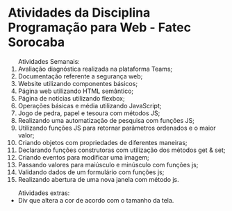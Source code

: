 <h1>Atividades da Disciplina Programação para Web - Fatec Sorocaba</h1>
<table>
  <ol>
    Atividades Semanais:
    <li>Avaliação diagnóstica realizada na plataforma Teams;</li>
    <li>Documentação referente a segurança web;</li>
    <li>Website utilizando componentes básicos;</li>
    <li>Página web utilizando HTML semântico;</li>
    <li>Página de notícias utilizando flexbox;</li>
    <li>Operações básicas e média utilizando JavaScript;</li>
  <li>Jogo de pedra, papel e tesoura com métodos JS;</li>
  <li>Realizando uma automatização de pesquisa com funções JS;</li>
  <li>Utilizando funções JS para retornar parâmetros ordenados e o maior valor;</li>
  <li>Criando objetos com propriedades de diferentes maneiras;</li>
  <li>Declarando funções construtoras com utilização dos métodos get & set;</li>
  <li>Criando eventos para modificar uma imagem;</li>
  <li>Passando valores para maiúsculo e minúsculo com funções js;</li>
  <li>Validando dados de um formulário com funções js;</li>
  <li>Realizando abertura de uma nova janela com método js.</li>
</ol>
  <ul>
  Atividades extras:
  <li>Div que altera a cor de acordo com o tamanho da tela.</li>
  </ul>
</table>
